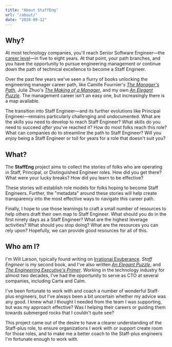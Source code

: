```yaml
---
title: "About StaffEng"
url: "/about/"
date: "2020-09-12"
---
```



## Why?

At most technology companies, you'll reach Senior Software Engineer—the [career level](https://lethain.com/mailbag-beyond-career-level/)—in five to eight years. At that point, your path branches, and you have the opportunity to pursue engineering management or continue down the path of technical excellence to become a Staff Engineer.

Over the past few years we've seen a flurry of books unlocking the engineering manager career path, like Camille Fournier's [*The Manager's Path*](https://www.amazon.com/Managers-Path-Leaders-Navigating-Growth/dp/1491973897), Julie Zhuo's [*The Making of a Manager*](https://www.amazon.com/Making-Manager-What-Everyone-Looks/dp/0735219567/), and my own [*An Elegant Puzzle*](https://www.amazon.com/Elegant-Puzzle-Systems-Engineering-Management/dp/1732265186). The management career isn't an easy one, but increasingly there is a map available.

The transition into Staff Engineer—and its further evolutions like Principal Engineer—remains particularly challenging and undocumented. What are the skills you need to develop to reach Staff Engineer? What skills do you need to succeed *after* you've reached it? How do most folks reach this role? What can companies do to streamline the path to Staff Engineer? Will you *enjoy* being a Staff Engineer or toil for years for a role that doesn't suit you?

## What?

The **StaffEng** project aims to collect the stories of folks who are operating in Staff, Principal, or Distinguished Engineer roles. How did you get there? What were your lucky breaks? How did you learn to be effective?

These stories will establish role models for folks hoping to become Staff Engineers. Further, the "metadata" around these stories will help create transparency into the most effective ways to navigate this career path.

Finally, I hope to use those learnings to craft a small number of resources to help others draft their own map to Staff Engineer. What should you do in the first ninety days as a Staff Engineer? What are the highest leverage activities? What should you stop doing? What are the resources you can rely upon? Hopefully, we can provide good resources for all of this.


## Who am I?

I'm Will Larson, typically found writing on [Irrational Exuberance](https://lethain.com/).
_Staff Engineer_ is my second book, and I've also written
_[An Elegant Puzzle](https://www.amazon.com/Elegant-Puzzle-Systems-Engineering-Management/dp/1732265186)_,
and
_[The Engineering Executive's Primer](https://www.amazon.com/Engineering-Executives-Primer-Impactful-Leadership/dp/1098149483/)_.
Working in the technology industry for almost two decades, I've had the opportunity to serve as CTO at several companies, including Carta and Calm.

I've been fortunate to work with and coach a number of wonderful Staff-plus engineers, but I've always been a bit uncertain whether my advice was any good. I knew what I thought I needed from the team I was supporting, but was my approach effective? Was I helping their careers or guiding them towards submerged rocks that I couldn't quite see?

This project came out of the desire to have a clearer understanding of the Staff-plus role, to ensure organizations I work with or support create room for those roles, and to make me a better coach to the Staff-plus engineers I'm fortunate enough to work with.
